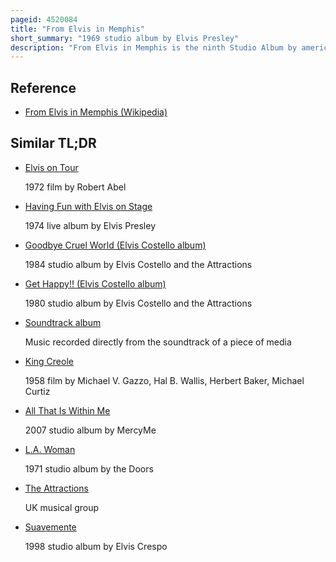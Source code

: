 ```yaml
---
pageid: 4520084
title: "From Elvis in Memphis"
short_summary: "1969 studio album by Elvis Presley"
description: "From Elvis in Memphis is the ninth Studio Album by american Rock and Roll Singer Elvis Presley. It was released on 2 June 1969 by Rca Records. It was recorded in January and february 1969 at american Sound Studio in Memphis under the Direction of Producer Chips Moman and supported by its House band the Memphis boys officially. Following the Success of Presley's Tv special Elvis and its Soundtrack the Album marked Presley's Return to Non-Soundtrack Albums after the Completion of his Film Contract with Metro-Goldwyn-Mayer."
---
```


## Reference

- [From Elvis in Memphis (Wikipedia)](https://en.wikipedia.org/?curid=4520084)

## Similar TL;DR

- [Elvis on Tour](/tldr/en/elvis-on-tour)

  1972 film by Robert Abel

- [Having Fun with Elvis on Stage](/tldr/en/having-fun-with-elvis-on-stage)

  1974 live album by Elvis Presley

- [Goodbye Cruel World (Elvis Costello album)](/tldr/en/goodbye-cruel-world-elvis-costello-album)

  1984 studio album by Elvis Costello and the Attractions

- [Get Happy!! (Elvis Costello album)](/tldr/en/get-happy-elvis-costello-album)

  1980 studio album by Elvis Costello and the Attractions

- [Soundtrack album](/tldr/en/soundtrack-album)

  Music recorded directly from the soundtrack of a piece of media

- [King Creole](/tldr/en/king-creole)

  1958 film by Michael V. Gazzo, Hal B. Wallis, Herbert Baker, Michael Curtiz

- [All That Is Within Me](/tldr/en/all-that-is-within-me)

  2007 studio album by MercyMe

- [L.A. Woman](/tldr/en/la-woman)

  1971 studio album by the Doors

- [The Attractions](/tldr/en/the-attractions)

  UK musical group

- [Suavemente](/tldr/en/suavemente)

  1998 studio album by Elvis Crespo
